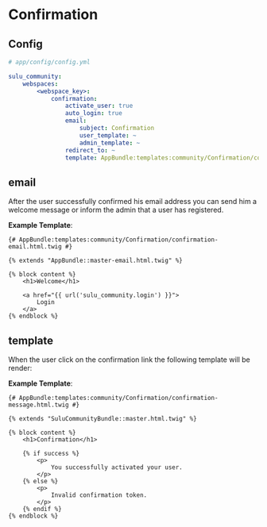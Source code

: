 # Confirmation

## Config

```yml
# app/config/config.yml

sulu_community:
    webspaces:
        <webspace_key>:
            confirmation: 
                activate_user: true
                auto_login: true
                email:
                    subject: Confirmation
                    user_template: ~
                    admin_template: ~
                redirect_to: ~
                template: AppBundle:templates:community/Confirmation/confirmation-message.html.twig
```

## email

After the user successfully confirmed his email address you can send him a welcome message or inform the admin
that a user has registered.

**Example Template**:

```twig
{# AppBundle:templates:community/Confirmation/confirmation-email.html.twig #}

{% extends "AppBundle::master-email.html.twig" %}

{% block content %}
    <h1>Welcome</h1>

    <a href="{{ url('sulu_community.login') }}">
        Login
    </a>
{% endblock %}
```

## template

When the user click on the confirmation link the following template will be render:

**Example Template**:

```twig
{# AppBundle:templates:community/Confirmation/confirmation-message.html.twig #}

{% extends "SuluCommunityBundle::master.html.twig" %}

{% block content %}
    <h1>Confirmation</h1>

    {% if success %}
        <p>
            You successfully activated your user.
        </p>
    {% else %}
        <p>
            Invalid confirmation token.
        </p>
    {% endif %}
{% endblock %}
```
